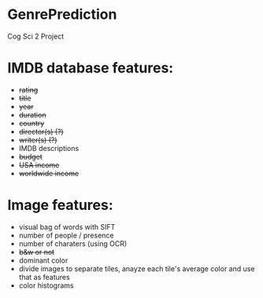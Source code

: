 # GenrePrediction
Cog Sci 2 Project

# IMDB database features:
- ~~rating~~
- ~~title~~
- ~~year~~
- ~~duration~~
- ~~country~~
- ~~director(s) (?)~~
- ~~writer(s) (?)~~
- IMDB descriptions
- ~~budget~~
- ~~USA income~~
- ~~worldwide income~~

# Image features:
- visual bag of words with SIFT
- number of people / presence
- number of charaters (using OCR)
- ~~b&w or not~~
- dominant color
- divide images to separate tiles, anayze each tile's average color and use that as features
- color histograms
